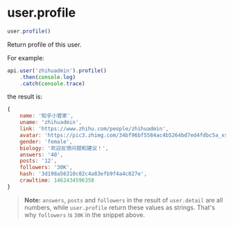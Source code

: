 # user.profile

```javascript
user.profile()
```

Return profile of this user.

For example:

```javascript
api.user('zhihuadmin').profile()
    .then(console.log)
    .catch(console.trace)
```

the result is:

```javascript
{
    name: '知乎小管家',
    uname: 'zhihuadmin',
    link: 'https://www.zhihu.com/people/zhihuadmin',
    avatar: 'https://pic3.zhimg.com/34bf96bf5584ac4b5264bd7ed4fdbc5a_xs.jpg',
    gender: 'female',
    biology: '欢迎反馈问题和建议！',
    answers: '40',
    posts: '12',
    followers: '30K',
    hash: '3d198a56310c02c4a83efb9f4a4c027e',
    crawltime: 1462434596358
}
```

> **Note:** `answers`, `posts` and `followers` in the result of `user.detail` are all numbers, while `user.profile` return these values as strings. That's why `followers` is `30K` in the snippet above.